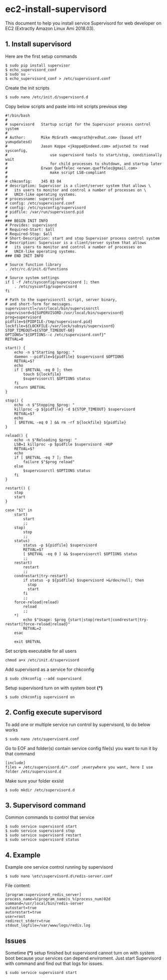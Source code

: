 # ec2-install-supervisord

This document to help you install service Supervisord for web developer on EC2 (Extractly Amazon Linux Ami 2018.03).

## 1. Install supervisord 
Here are the first setup commands
```
$ sudo pip install supervisor
$ echo_supervisord_conf 
$ sudo su - 
$ echo_supervisord_conf > /etc/supervisord.conf 
```
Create the init scripts 
```
$ sudo nano /etc/init.d/supervisord.d
```
Copy below scripts and paste into init scripts previous step
```
#!/bin/bash
#
# supervisord   Startup script for the Supervisor process control system
#
# Author:       Mike McGrath <mmcgrath@redhat.com> (based off yumupdatesd)
#               Jason Koppe <jkoppe@indeed.com> adjusted to read sysconfig,
#                   use supervisord tools to start/stop, conditionally wait
#                   for child processes to shutdown, and startup later
#               Erwan Queffelec <erwan.queffelec@gmail.com>
#                   make script LSB-compliant
#
# chkconfig:    345 83 04
# description: Supervisor is a client/server system that allows \
#   its users to monitor and control a number of processes on \
#   UNIX-like operating systems.
# processname: supervisord
# config: /etc/supervisord.conf
# config: /etc/sysconfig/supervisord
# pidfile: /var/run/supervisord.pid
#
### BEGIN INIT INFO
# Provides: supervisord
# Required-Start: $all
# Required-Stop: $all
# Short-Description: start and stop Supervisor process control system
# Description: Supervisor is a client/server system that allows
#   its users to monitor and control a number of processes on
#   UNIX-like operating systems.
### END INIT INFO

# Source function library
. /etc/rc.d/init.d/functions

# Source system settings
if [ -f /etc/sysconfig/supervisord ]; then
    . /etc/sysconfig/supervisord
fi

# Path to the supervisorctl script, server binary,
# and short-form for messages.
supervisorctl=/usr/local/bin/supervisorctl
supervisord=${SUPERVISORD-/usr/local/bin/supervisord}
prog=supervisord
pidfile=${PIDFILE-/tmp/supervisord.pid}
lockfile=${LOCKFILE-/var/lock/subsys/supervisord}
STOP_TIMEOUT=${STOP_TIMEOUT-60}
OPTIONS="${OPTIONS--c /etc/supervisord.conf}"
RETVAL=0

start() {
    echo -n $"Starting $prog: "
    daemon --pidfile=${pidfile} $supervisord $OPTIONS
    RETVAL=$?
    echo
    if [ $RETVAL -eq 0 ]; then
        touch ${lockfile}
        $supervisorctl $OPTIONS status
    fi
    return $RETVAL
}

stop() {
    echo -n $"Stopping $prog: "
    killproc -p ${pidfile} -d ${STOP_TIMEOUT} $supervisord
    RETVAL=$?
    echo
    [ $RETVAL -eq 0 ] && rm -rf ${lockfile} ${pidfile}
}

reload() {
    echo -n $"Reloading $prog: "
    LSB=1 killproc -p $pidfile $supervisord -HUP
    RETVAL=$?
    echo
    if [ $RETVAL -eq 7 ]; then
        failure $"$prog reload"
    else
        $supervisorctl $OPTIONS status
    fi
}

restart() {
    stop
    start
}

case "$1" in
    start)
        start
        ;;
    stop)
        stop
        ;;
    status)
        status -p ${pidfile} $supervisord
        RETVAL=$?
        [ $RETVAL -eq 0 ] && $supervisorctl $OPTIONS status
        ;;
    restart)
        restart
        ;;
    condrestart|try-restart)
        if status -p ${pidfile} $supervisord >&/dev/null; then
          stop
          start
        fi
        ;;
    force-reload|reload)
        reload
        ;;
    *)
        echo $"Usage: $prog {start|stop|restart|condrestart|try-restart|force-reload|reload}"
        RETVAL=2
    esac

    exit $RETVAL
```
Set scripts executable for all users
```
chmod a+x /etc/init.d/supervisord
```
Add supervisord as a service for chkconfig 
```
$ sudo chkconfig --add supervisord
```
Setup supervisord turn on with system boot **(*)**
```
$ sudo chkconfig supervisord on
```
## 2. Config execute supervisord
To add one or multiple service run control by supervisord, to do below works
```
$ sudo nano /etc/supervisord.conf
```
Go to EOF and folder(s) contain service config file(s) you want to run it by that command
```
[include]
files = /etc/supervisord.d/*.conf ;everywhere you want, here I use folder /etc/supervisord.d
```
Make sure your folder exsist
```
$ sudo mkdir /etc/supervisord.d
```
## 3. Supervisord command
Common commands to control that service
```
$ sudo service supervisord start
$ sudo service supervisord stop
$ sudo service supervisord restart
$ sudo service supervisord status
```
## 4. Example 
Example one service control running by supervisord 
```
$ sudo nano \etc\supervisord.d\redis-server.conf
```
File content:
```
[program:supervisord_redis_server]
process_name=%(program_name)s_%(process_num)02d
command=/usr/local/bin/redis-server
autostart=true
autorestart=true
user=root
redirect_stderr=true
stdout_logfile=/var/www/logs/redis.log
```

## Issues 
Sometime **(*)** setup finished but supervisord cannot turn on with system boot because your services can depend enviroment. 
Just start Supervisord with command and find out that logs for issues.
```
$ sudo service supervisord start
```

